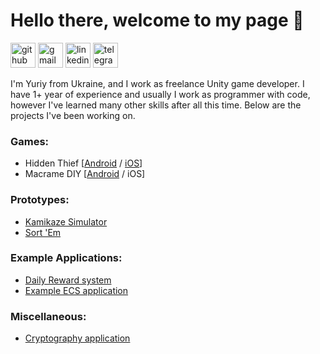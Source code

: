 # Hello there, welcome to my page 👋

[<img src='https://cdn.jsdelivr.net/npm/simple-icons@3.0.1/icons/github.svg' alt='github' height='40'>](https://github.com/YuriyKiss)  [<img src='https://cdn.jsdelivr.net/npm/simple-icons@3.0.1/icons/gmail.svg' alt='gmail' height='40'>](mailto:yyuriykiss@gmail.com)  [<img src='https://cdn.jsdelivr.net/npm/simple-icons@3.0.1/icons/linkedin.svg' alt='linkedin' height='40'>](https://www.linkedin.com/in/yuriy-kis-2a5148242/)  [<img src='https://cdn.jsdelivr.net/npm/simple-icons@3.0.1/icons/telegram.svg' alt='telegram' height='40'>](https://t.me/morg0t)   

I'm Yuriy from Ukraine, and I work as freelance Unity game developer. I have 1+ year of experience and usually I work as programmer with code, however I've learned many other skills after all this time. Below are the projects I've been working on.

### Games:
* Hidden Thief [[Android](https://play.google.com/store/apps/details?id=com.wannaplay.hidenthief) / [iOS](https://apps.apple.com/ua/app/hidden-thief/id1591001397)]
* Macrame DIY [[Android](https://play.google.com/store/apps/details?id=com.vasylevych.macrame) / iOS]

### Prototypes:
* [Kamikaze Simulator](https://github.com/YuriyKiss/Kamikaze-Simulator)
* [Sort 'Em](https://github.com/YuriyKiss/SortEm)

### Example Applications:
* [Daily Reward system](https://github.com/YuriyKiss/Daily-Reward)
* [Example ECS application](https://github.com/YuriyKiss/DOTS-Practice)

### Miscellaneous:
* [Cryptography application](https://github.com/YuriyKiss/Cryptography)
